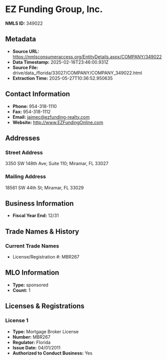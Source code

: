 # EZ Funding Group, Inc.

**NMLS ID:** 349022

## Metadata
- **Source URL:** https://nmlsconsumeraccess.org/EntityDetails.aspx/COMPANY/349022
- **Data Timestamp:** 2025-02-16T23:46:00.931Z
- **Source File:** drive/data_/florida/33027/COMPANY/COMPANY_349022.html
- **Extraction Time:** 2025-05-27T10:36:52.950635

## Contact Information
- **Phone:** 954-318-1110
- **Fax:** 954-318-1112
- **Email:** jaimec@ezfunding-realty.com
- **Website:** http://www.EZFundingOnline.com

## Addresses
### Street Address
3350 SW 148th Ave; Suite 110; Miramar, FL 33027

### Mailing Address
18561 SW 44th St; Miramar, FL 33029

## Business Information
- **Fiscal Year End:** 12/31

## Trade Names & History
### Current Trade Names
- License/Registration #: MBR267

## MLO Information
- **Type:** sponsored
- **Count:** 1

## Licenses & Registrations

### License 1
- **Type:** Mortgage Broker License
- **Number:** MBR267
- **Regulator:** Florida
- **Issue Date:** 04/01/2011
- **Authorized to Conduct Business:** Yes
